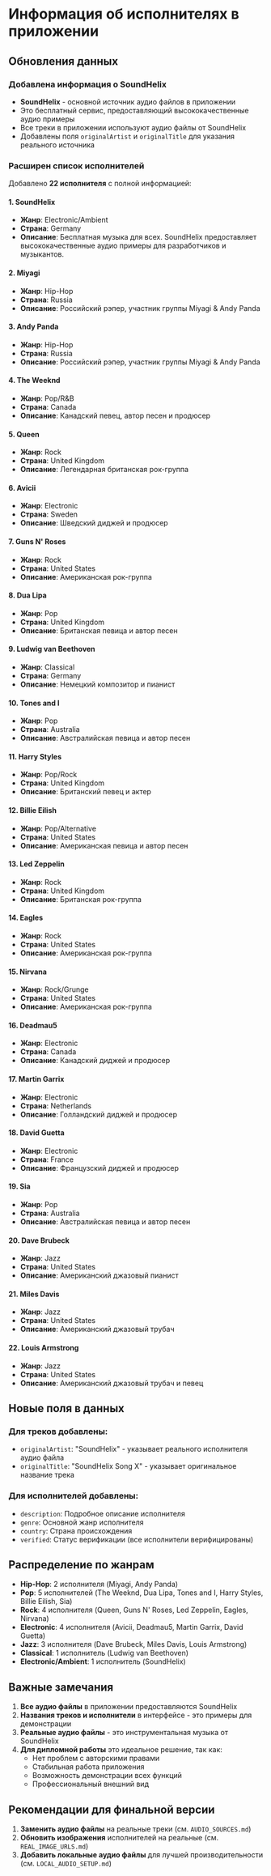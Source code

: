 # Информация об исполнителях в приложении

## Обновления данных

### Добавлена информация о SoundHelix
- **SoundHelix** - основной источник аудио файлов в приложении
- Это бесплатный сервис, предоставляющий высококачественные аудио примеры
- Все треки в приложении используют аудио файлы от SoundHelix
- Добавлены поля `originalArtist` и `originalTitle` для указания реального источника

### Расширен список исполнителей
Добавлено **22 исполнителя** с полной информацией:

#### 1. SoundHelix
- **Жанр**: Electronic/Ambient
- **Страна**: Germany
- **Описание**: Бесплатная музыка для всех. SoundHelix предоставляет высококачественные аудио примеры для разработчиков и музыкантов.

#### 2. Miyagi
- **Жанр**: Hip-Hop
- **Страна**: Russia
- **Описание**: Российский рэпер, участник группы Miyagi & Andy Panda

#### 3. Andy Panda
- **Жанр**: Hip-Hop
- **Страна**: Russia
- **Описание**: Российский рэпер, участник группы Miyagi & Andy Panda

#### 4. The Weeknd
- **Жанр**: Pop/R&B
- **Страна**: Canada
- **Описание**: Канадский певец, автор песен и продюсер

#### 5. Queen
- **Жанр**: Rock
- **Страна**: United Kingdom
- **Описание**: Легендарная британская рок-группа

#### 6. Avicii
- **Жанр**: Electronic
- **Страна**: Sweden
- **Описание**: Шведский диджей и продюсер

#### 7. Guns N' Roses
- **Жанр**: Rock
- **Страна**: United States
- **Описание**: Американская рок-группа

#### 8. Dua Lipa
- **Жанр**: Pop
- **Страна**: United Kingdom
- **Описание**: Британская певица и автор песен

#### 9. Ludwig van Beethoven
- **Жанр**: Classical
- **Страна**: Germany
- **Описание**: Немецкий композитор и пианист

#### 10. Tones and I
- **Жанр**: Pop
- **Страна**: Australia
- **Описание**: Австралийская певица и автор песен

#### 11. Harry Styles
- **Жанр**: Pop/Rock
- **Страна**: United Kingdom
- **Описание**: Британский певец и актер

#### 12. Billie Eilish
- **Жанр**: Pop/Alternative
- **Страна**: United States
- **Описание**: Американская певица и автор песен

#### 13. Led Zeppelin
- **Жанр**: Rock
- **Страна**: United Kingdom
- **Описание**: Британская рок-группа

#### 14. Eagles
- **Жанр**: Rock
- **Страна**: United States
- **Описание**: Американская рок-группа

#### 15. Nirvana
- **Жанр**: Rock/Grunge
- **Страна**: United States
- **Описание**: Американская рок-группа

#### 16. Deadmau5
- **Жанр**: Electronic
- **Страна**: Canada
- **Описание**: Канадский диджей и продюсер

#### 17. Martin Garrix
- **Жанр**: Electronic
- **Страна**: Netherlands
- **Описание**: Голландский диджей и продюсер

#### 18. David Guetta
- **Жанр**: Electronic
- **Страна**: France
- **Описание**: Французский диджей и продюсер

#### 19. Sia
- **Жанр**: Pop
- **Страна**: Australia
- **Описание**: Австралийская певица и автор песен

#### 20. Dave Brubeck
- **Жанр**: Jazz
- **Страна**: United States
- **Описание**: Американский джазовый пианист

#### 21. Miles Davis
- **Жанр**: Jazz
- **Страна**: United States
- **Описание**: Американский джазовый трубач

#### 22. Louis Armstrong
- **Жанр**: Jazz
- **Страна**: United States
- **Описание**: Американский джазовый трубач и певец

## Новые поля в данных

### Для треков добавлены:
- `originalArtist`: "SoundHelix" - указывает реального исполнителя аудио файла
- `originalTitle`: "SoundHelix Song X" - указывает оригинальное название трека

### Для исполнителей добавлены:
- `description`: Подробное описание исполнителя
- `genre`: Основной жанр исполнителя
- `country`: Страна происхождения
- `verified`: Статус верификации (все исполнители верифицированы)

## Распределение по жанрам

- **Hip-Hop**: 2 исполнителя (Miyagi, Andy Panda)
- **Pop**: 5 исполнителей (The Weeknd, Dua Lipa, Tones and I, Harry Styles, Billie Eilish, Sia)
- **Rock**: 4 исполнителя (Queen, Guns N' Roses, Led Zeppelin, Eagles, Nirvana)
- **Electronic**: 4 исполнителя (Avicii, Deadmau5, Martin Garrix, David Guetta)
- **Jazz**: 3 исполнителя (Dave Brubeck, Miles Davis, Louis Armstrong)
- **Classical**: 1 исполнитель (Ludwig van Beethoven)
- **Electronic/Ambient**: 1 исполнитель (SoundHelix)

## Важные замечания

1. **Все аудио файлы** в приложении предоставляются SoundHelix
2. **Названия треков и исполнители** в интерфейсе - это примеры для демонстрации
3. **Реальные аудио файлы** - это инструментальная музыка от SoundHelix
4. **Для дипломной работы** это идеальное решение, так как:
   - Нет проблем с авторскими правами
   - Стабильная работа приложения
   - Возможность демонстрации всех функций
   - Профессиональный внешний вид

## Рекомендации для финальной версии

1. **Заменить аудио файлы** на реальные треки (см. `AUDIO_SOURCES.md`)
2. **Обновить изображения** исполнителей на реальные (см. `REAL_IMAGE_URLS.md`)
3. **Добавить локальные аудио файлы** для лучшей производительности (см. `LOCAL_AUDIO_SETUP.md`) 